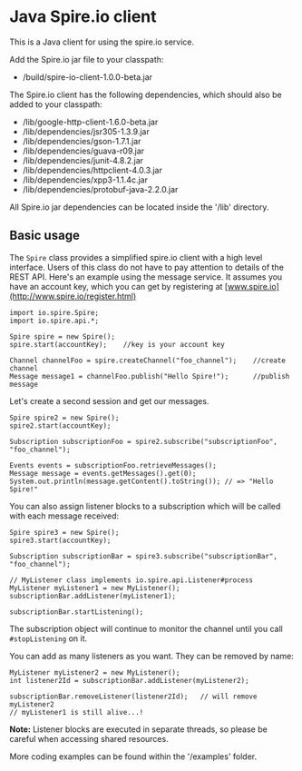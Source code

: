 # Java Spire.io client

This is a Java client for using the spire.io service.

Add the Spire.io jar file to your classpath:

  * /build/spire-io-client-1.0.0-beta.jar

The Spire.io client has the following dependencies, which should also be added to your classpath:

  * /lib/google-http-client-1.6.0-beta.jar
  * /lib/dependencies/jsr305-1.3.9.jar
  * /lib/dependencies/gson-1.7.1.jar
  * /lib/dependencies/guava-r09.jar
  * /lib/dependencies/junit-4.8.2.jar
  * /lib/dependencies/httpclient-4.0.3.jar
  * /lib/dependencies/xpp3-1.1.4c.jar
  * /lib/dependencies/protobuf-java-2.2.0.jar

All Spire.io jar dependencies can be located inside the '/lib' directory.

## Basic usage

The `Spire` class provides a simplified spire.io client with a high level interface.  Users of this class do not have to pay attention to details of the REST API.
Here's an example using the message service.  It assumes you have an account key, which you can get by registering at [www.spire.io](http://www.spire.io/register.html)

    import io.spire.Spire;
    import io.spire.api.*;

    Spire spire = new Spire();
    spire.start(accountKey);    //key is your account key
    
    Channel channelFoo = spire.createChannel("foo_channel");    //create channel
    Message message1 = channelFoo.publish("Hello Spire!");      //publish message
    
Let's create a second session and get our messages.

    Spire spire2 = new Spire();
    spire2.start(accountKey);
    
    Subscription subscriptionFoo = spire2.subscribe("subscriptionFoo", "foo_channel");
    
    Events events = subscriptionFoo.retrieveMessages();
    Message message = events.getMessages().get(0);
    System.out.println(message.getContent().toString()); // => "Hello Spire!"
    
You can also assign listener blocks to a subscription which will be called with each message received:

    Spire spire3 = new Spire();
    spire3.start(accountKey);
    
    Subscription subscriptionBar = spire3.subscribe("subscriptionBar", "foo_channel");
    
    // MyListener class implements io.spire.api.Listener#process
    MyListener myListener1 = new MyListener();
    subscriptionBar.addListener(myListener1);
    
    subscriptionBar.startListening();
    
The subscription object will continue to monitor the channel until you call `#stopListening` on it.

You can add as many listeners as you want.  They can be removed by name:

    MyListener myListener2 = new MyListener();
    int listener2Id = subscriptionBar.addListener(myListener2);
    
    subscriptionBar.removeListener(listener2Id);   // will remove myListener2
    // myListener1 is still alive...!


**Note:** Listener blocks are executed in separate threads, so please be careful when accessing shared resources.

More coding examples can be found within the '/examples' folder.